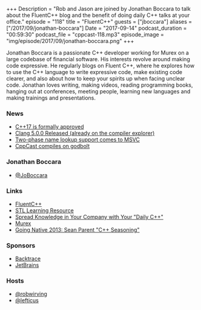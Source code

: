 +++
Description = "Rob and Jason are joined by Jonathan Boccara to talk about the FluentC++ blog and the benefit of doing daily C++ talks at your office."
episode = "118"
title = "FluentC++"
guests = ["jboccara"]
aliases = ["/2017/09/jonathan-boccara"]
Date = "2017-09-14"
podcast_duration = "00:59:30"
podcast_file = "cppcast-118.mp3"
episode_image = "img/episode/2017/09/jonathan-boccara.png"
+++

Jonathan Boccara is a passionate C++ developer working for Murex on a large codebase of financial software. His interests revolve around making code expressive.
He regularly blogs on Fluent C++, where he explores how to use the C++ language to write expressive code, make existing code clearer, and also about how to keep your spirits up when facing unclear code.
Jonathan loves writing, making videos, reading programming books, hanging out at conferences, meeting people, learning new languages and making trainings and presentations.

### News ###

 - [C++17 is formally approved](https://herbsutter.com/2017/09/06/c17-is-formally-approved/)
 - [Clang 5.0.0 Released (already on the compiler explorer) ](http://releases.llvm.org/5.0.0/tools/clang/docs/ReleaseNotes.html)
 - [Two-phase name lookup support comes to MSVC](https://blogs.msdn.microsoft.com/vcblog/2017/09/11/two-phase-name-lookup-support-comes-to-msvc/)
 - [CppCast compiles on godbolt](http://godbolt.org/g/pqkxfY)
 
### Jonathan Boccara ###

 - [@JoBoccara](https://twitter.com/JoBoccara)

### Links ###

 - [FluentC++](http://www.fluentcpp.com/)
 - [STL Learning Resource](https://www.fluentcpp.com/stl/)
 - [Spread Knowledge in Your Company with Your "Daily C++"](https://www.fluentcpp.com/2017/09/14/become-recognized-cpp-skills-dailies/)
 - [Murex](https://www.murex.com/)
 - [Going Native 2013: Sean Parent "C++ Seasoning"](https://channel9.msdn.com/Events/GoingNative/2013/Cpp-Seasoning)

### Sponsors ###

- [Backtrace](https://www.backtrace.io/cppcast)
- [JetBrains](https://www.jetbrains.com/cpp/?utm_source=cppcast&utm_medium=podcast&utm_content=cppcast-podcast&utm_campaign=cpp)

### Hosts ###

- [@robwirving](https://twitter.com/robwirving)
- [@lefticus](https://twitter.com/lefticus)
